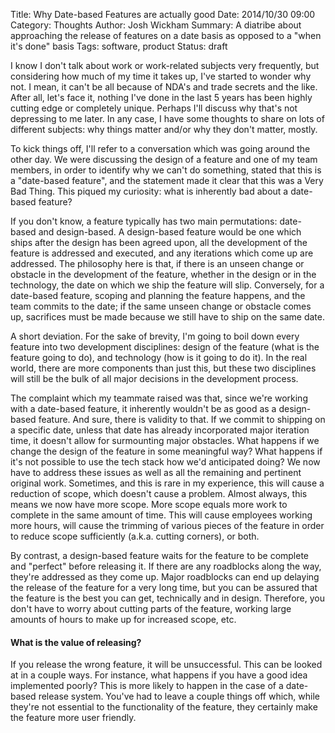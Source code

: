 ﻿Title: Why Date-based Features are actually good
Date: 2014/10/30 09:00
Category: Thoughts
Author: Josh Wickham
Summary: A diatribe about approaching the release of features on a date basis as opposed to a "when it's done" basis
Tags: software, product
Status: draft

I know I don't talk about work or work-related subjects very frequently, but considering how much of my time it takes up,
I've started to wonder why not. I mean, it can't be all because of NDA's and trade secrets and the like. After all,
let's face it, nothing I've done in the last 5 years has been highly cutting edge or completely unique. Perhaps I'll
discuss why that's not depressing to me later. In any case, I have some thoughts to share on lots of different subjects:
why things matter and/or why they don't matter, mostly.

To kick things off, I'll refer to a conversation which was going around the other day. We were discussing the design of
a feature and one of my team members, in order to identify why we can't do something, stated that this is a "date-based
feature", and the statement made it clear that this was a Very Bad Thing. This piqued my curiosity: what is inherently
bad about a date-based feature?

If you don't know, a feature typically has two main permutations: date-based and design-based. A design-based feature
would be one which ships after the design has been agreed upon, all the development of the feature is addressed and
executed, and any iterations which come up are addressed. The philosophy here is that, if there is an unseen change or
obstacle in the development of the feature, whether in the design or in the technology, the date on which we ship the
feature will slip. Conversely, for a date-based feature, scoping and planning the feature happens, and the team commits
to the date; if the same unseen change or obstacle comes up, sacrifices must be made because we still have to ship on
the same date.

A short deviation. For the sake of brevity, I'm going to boil down every feature into two development disciplines:
design of the feature (what is the feature going to do), and technology (how is it going to do it). In the real world, 
there are more components than just this, but these two disciplines will still be the bulk of all major decisions in the
development process.

The complaint which my teammate raised was that, since we're working with a date-based feature, it inherently wouldn't
be as good as a design-based feature. And sure, there is validity to that. If we commit to shipping on a specific date,
unless that date has already incorporated major iteration time, it doesn't allow for surmounting major obstacles. What
happens if we change the design of the feature in some meaningful way? What happens if it's not possible to use the tech
stack how we'd anticipated doing? We now have to address these issues as well as all the remaining and pertinent original
work. Sometimes, and this is rare in my experience, this will cause a reduction of scope, which doesn't cause a problem.
Almost always, this means we now have more scope. More scope equals more work to complete in the same amount of time.
This will cause employees working more hours, will cause the trimming of various pieces of the feature in order to
reduce scope sufficiently (a.k.a. cutting corners), or both.

By contrast, a design-based feature waits for the feature to be complete and "perfect" before releasing it. If there are
any roadblocks along the way, they're addressed as they come up. Major roadblocks can end up delaying the release of the
feature for a very long time, but you can be assured that the feature is the best you can get, technically and in
design. Therefore, you don't have to worry about cutting parts of the feature, working large amounts of hours to make up
for increased scope, etc.

#### What is the value of releasing? 

If you release the wrong feature, it will be unsuccessful. This can be looked at in a couple ways. For instance, what
happens if you have a good idea implemented poorly? This is more likely to happen in the case of a date-based release
system. You've had to leave a couple things off which, while they're not essential to the functionality of the feature,
they certainly make the feature more user friendly.